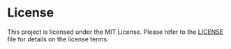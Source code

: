 # License

This project is licensed under the MIT License. Please refer to the [LICENSE](https://git.dev.rahcode.com/MeowScript/blob/main/LICENSE) file for details on the license terms.

